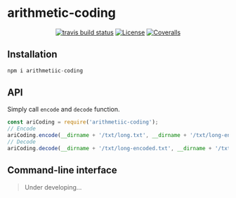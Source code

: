 # arithmetic-coding

<p align="center">
  <a href="https://travis-ci.com/upupming/arithmetic-coding/builds"><img src="https://img.shields.io/travis/com/upupming/arithmetic-coding.svg?style=popout-square" alt="travis build status"></a>
  <a href="https://github.com/upupming/arithmetic-coding/blob/master/LICENSE"><img src="https://img.shields.io/github/license/mashape/apistatus.svg?style=popout-square" alt="License"></a>
  <a href="https://coveralls.io/github/upupming/arithmetic-coding?branch=master"><img src="https://img.shields.io/coveralls/github/upupming/arithmetic-coding.svg?style=popout-square" alt="Coveralls"></a>
</p>

## Installation

```js
npm i arithmetiic-coding
```

## API

Simply call `encode` and `decode` function.

```js
const ariCoding = require('arithmetiic-coding');
// Encode
ariCoding.encode(__dirname + '/txt/long.txt', __dirname + '/txt/long-encoded.txt');
// Decode
ariCoding.decode(__dirname + '/txt/long-encoded.txt', __dirname + '/txt/long-decoded.txt');
```

## Command-line interface

> Under developing...